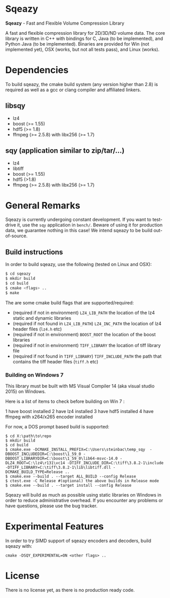 # Sqeazy #

**Sqeazy** - Fast and Flexible Volume Compression Library

A fast and flexible compression library for 2D/3D/ND volume data.
The core library is written in C++ with bindings for C, Java (to be implemented), and Python Java (to be implemented). Binaries are provided for Win (not implemented yet), OSX (works, but not all tests pass), and Linux (works).

# Dependencies

To build sqeazy, the cmake build system (any version higher than 2.8) is required as well as a gcc or clang compiler and affiliated linkers.

## libsqy

* lz4
* boost (>= 1.55)
* hdf5 (>= 1.8)
* ffmpeg (>= 2.5.8) with libx256 (>= 1.7)

## sqy (application similar to zip/tar/...)

* lz4
* libtiff
* boost (>= 1.55)
* hdf5 (>1.8)
* ffmpeg (>= 2.5.8) with libx256 (>= 1.7)

# General Remarks

Sqeazy is currently undergoing constant development. If you want to test-drive it, use the `sqy` application in `bench/`. Beware of using it for production data, we guarantee nothing in this case! We intend sqeazy to be build out-of-source.

## Build instructions

In order to build sqeazy, use the following (tested on Linux and OSX):

```bash
$ cd sqeazy
$ mkdir build
$ cd build
$ cmake <flags> ..
$ make 
```

The are some cmake build flags that are supported/required:
* (required if not in environment) `LZ4_LIB_PATH` the location of the lz4 static and dynamic libraries
* (required if not found in `LZ4_LIB_PATH`) `LZ4_INC_PATH` the location of lz4 header files (`lz4.h` etc)
* (required if not in environment) `BOOST_ROOT` the location of the boost libraries
* (required if not in environment) `TIFF_LIBRARY` the location of tiff library file
* (required if not found in `TIFF_LIBRARY`) `TIFF_INCLUDE_PATH` the path that contains the tiff header files (`tiff.h` etc)

### Building on Windows 7

This library must be built with MS Visual Compiler 14 (aka visual studio 2015) on Windows.

Here is a list of items to check before building on Win 7 :

1 have boost installed
2 have lz4 installed
3 have hdf5 installed
4 have ffmpeg with x264/x265 encoder installed

For now, a DOS prompt based build is supported:

```
$ cd X:\path\to\repo
$ mkdir build
$ cd build
$ cmake.exe -DCMAKE_INSTALL_PREFIX=C:\Users\steinbac\temp_sqy  -DBOOST_INCLUDEDIR=C:\boost\1_59_0 -DBOOST_LIBRARYDIR=C:\boost\1_59_0\lib64-msvc-14.0 -DLZ4_ROOT=C:\lz4\r131\vc14 -DTIFF_INCLUDE_DIR=C:\tiff\3.8.2-1\include -DTIFF_LIBRARY=C:\tiff\3.8.2-1\lib\libtiff.dll -DCMAKE_BUILD_TYPE=Release ..
$ cmake.exe --build . --target ALL_BUILD --config Release
$ ctest.exe -C Release #(optional) the above builds in Release mode
$ cmake.exe --build . --target install --config Release
```

Sqeazy will build as much as possible using static libraries on Windows in order to reduce administrative overhead. If you encounter any problems or have questions, please use the bug tracker.

# Experimental Features

In order to try SIMD support of sqeazy encoders and decoders, build sqeazy with:

```
cmake -DSQY_EXPERIMENTAL=ON <other flags> ..
```

# License

There is no license yet, as there is no production ready code.
